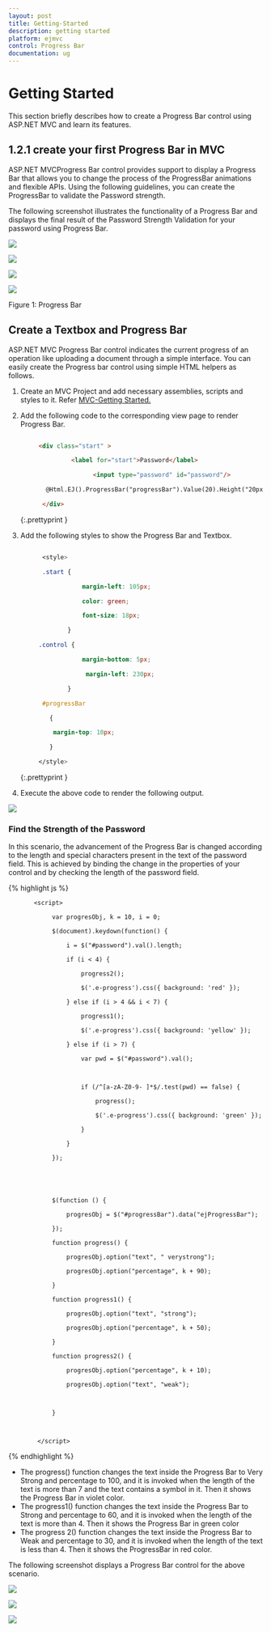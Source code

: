 ```yaml
---
layout: post
title: Getting-Started
description: getting started
platform: ejmvc
control: Progress Bar
documentation: ug
---
```


# Getting Started

This section briefly describes how to create a Progress Bar control using ASP.NET MVC and learn its features.

## 1.2.1 create your first Progress Bar in MVC

ASP.NET MVCProgress Bar control provides support to display a Progress Bar that allows you to change the process of the ProgressBar animations and flexible APIs. Using the following guidelines, you can create the ProgressBar to validate the Password strength.

The following screenshot illustrates the functionality of a Progress Bar and displays the final result of the Password Strength Validation for your password using Progress Bar.

![](Getting-Started_images/Getting-Started_img1.png)

![](Getting-Started_images/Getting-Started_img2.png)

![](Getting-Started_images/Getting-Started_img3.png)



![](Getting-Started_images/Getting-Started_img4.png)



Figure 1: Progress Bar

## Create a Textbox and Progress Bar

ASP.NET MVC Progress Bar control indicates the current progress of an operation like uploading a document through a simple interface. You can easily create the Progress bar control using simple HTML helpers as follows.

1. Create an MVC Project and add necessary assemblies, scripts and styles to it. 
   Refer [MVC-Getting Started.](http://docs.syncfusion.com/aspnetmvc/progressbar/getting-started)



2. Add the following code to the corresponding view page to render Progress Bar.

   ~~~ html
   
		<div class="start" >

				 <label for="start">Password</label>

					   <input type="password" id="password"/>

		  @Html.EJ().ProgressBar("progressBar").Value(20).Height("20px").Width("180px") 

		 </div>

   ~~~
   {:.prettyprint }

3. Add the following styles to show the Progress Bar and Textbox.


   ~~~ css
   
		 <style>

		 .start {

					margin-left: 105px;

					color: green;

					font-size: 18px;

				}

		.control {

					margin-bottom: 5px;

					 margin-left: 230px;

				}

		 #progressBar

		   {

			margin-top: 10px;

		   }

		</style>

   ~~~
   {:.prettyprint }

4. Execute the above code to render the following output. 



![](Getting-Started_images/Getting-Started_img5.png)



### Find the Strength of the Password

In this scenario, the advancement of the Progress Bar is changed according to the length and special characters present in the text of the password field. This is achieved by binding the change in the properties of your control and by checking the length of the password field.

{% highlight js %}

		   <script> 

				var progresObj, k = 10, i = 0;

				$(document).keydown(function() {

					i = $("#password").val().length;

					if (i < 4) {

						progress2();

						$('.e-progress').css({ background: 'red' });

					} else if (i > 4 && i < 7) {

						progress1();

						$('.e-progress').css({ background: 'yellow' });

					} else if (i > 7) {

						var pwd = $("#password").val();



						if (/^[a-zA-Z0-9- ]*$/.test(pwd) == false) {

							progress();

							$('.e-progress').css({ background: 'green' });

						}

					}

				});





				$(function () {

					progresObj = $("#progressBar").data("ejProgressBar");       

				});

				function progress() {

					progresObj.option("text", " verystrong");

					progresObj.option("percentage", k + 90);

				}

				function progress1() {

					progresObj.option("text", "strong");

					progresObj.option("percentage", k + 50);

				}

				function progress2() {

					progresObj.option("percentage", k + 10);

					progresObj.option("text", "weak");  



				}



			</script>

{% endhighlight %}

* The progress() function changes the text inside the Progress Bar to Very Strong and percentage to 100, and it is invoked when the length of the text is more than 7 and the text contains a symbol in it. Then it shows the Progress Bar in violet color.
* The progress1() function changes the text inside the Progress Bar to Strong and percentage to 60, and it is invoked when the length of the text is more than 4. Then it shows the Progress Bar in green color
* The progress 2() function changes the text inside the Progress Bar to Weak and percentage to 30, and it is invoked when the length of the text is less than 4. Then it shows the ProgressBar in red color.

The following screenshot displays a Progress Bar control for the above scenario.



![](Getting-Started_images/Getting-Started_img6.png)



![](Getting-Started_images/Getting-Started_img7.png)



![](Getting-Started_images/Getting-Started_img8.png)





